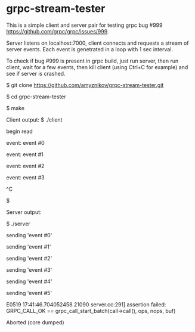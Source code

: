 # grpc-stream-tester

This is a simple client and server pair for testing grpc bug #999 https://github.com/grpc/grpc/issues/999.

Server listens on localhost:7000, client connects and requests a stream of server events.
Each event is genetrated in a loop with 1 sec interval.

To check if bug #999 is present in grpc build, just run server, then run client, wait for a few events, then kill client (using Ctrl+C for example) and see if server is crashed.




$ git clone https://github.com/amyznikov/grpc-stream-tester.git

$ cd grpc-stream-tester

$ make


Client output:
$ ./client

begin read

event: event #0

event: event #1

event: event #2

event: event #3

^C

$



Server output:

$ ./server 

sending 'event #0'

sending 'event #1'

sending 'event #2'

sending 'event #3'

sending 'event #4'

sending 'event #5'

E0519 17:41:46.704052458   21090 server.cc:291] assertion failed: GRPC_CALL_OK == grpc_call_start_batch(call->call(), ops, nops, buf)

Aborted (core dumped)



